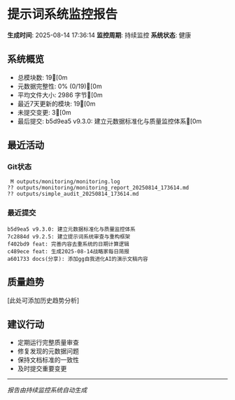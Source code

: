 # 提示词系统监控报告

**生成时间**: 2025-08-14 17:36:14
**监控周期**: 持续监控
**系统状态**: 健康

## 系统概览

- 总模块数: 19[0m
- 元数据完整性: 0% (0/19)[0m
- 平均文件大小: 2986 字节[0m
- 最近7天更新的模块: 19[0m
- 未提交变更: 3[0m
- 最后提交: b5d9ea5 v9.3.0: 建立元数据标准化与质量监控体系[0m

## 最近活动

### Git状态
```
 M outputs/monitoring/monitoring.log
?? outputs/monitoring/monitoring_report_20250814_173614.md
?? outputs/simple_audit_20250814_173614.md
```

### 最近提交
```
b5d9ea5 v9.3.0: 建立元数据标准化与质量监控体系
7c2884d v9.2.5: 建立提示词系统审查与重构框架
f402bd9 feat: 完善内容去重系统的日期计算逻辑
c489ece feat: 生成2025-08-14战略家每日简报
a601733 docs(分享): 添加gg自我进化AI的演示文稿内容
```

## 质量趋势

[此处可添加历史趋势分析]

## 建议行动

- 定期运行完整质量审查
- 修复发现的元数据问题
- 保持文档标准的一致性
- 及时提交重要变更

---
*报告由持续监控系统自动生成*
